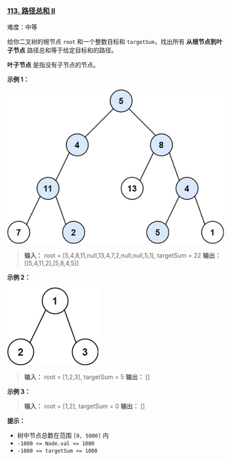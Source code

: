 ### [113\. 路径总和 II](https://leetcode.cn/problems/path-sum-ii/)

难度：中等

给你二叉树的根节点 `root` 和一个整数目标和 `targetSum`，找出所有 **从根节点到叶子节点** 路径总和等于给定目标和的路径。

**叶子节点** 是指没有子节点的节点。

**示例 1：**

![](./assets/img/Question0113_01.jpg)

> **输入：** root = [5,4,8,11,null,13,4,7,2,null,null,5,1], targetSum = 22
> **输出：** \[[5,4,11,2],[5,8,4,5]]

**示例 2：**

![](./assets/img/Question0113_02.jpg)

> **输入：** root = [1,2,3], targetSum = 5
> **输出：** []

**示例 3：**

> **输入：** root = [1,2], targetSum = 0
> **输出：** []

**提示：**

- 树中节点总数在范围 `[0, 5000]` 内
- `-1000 <= Node.val <= 1000`
- `-1000 <= targetSum <= 1000`
